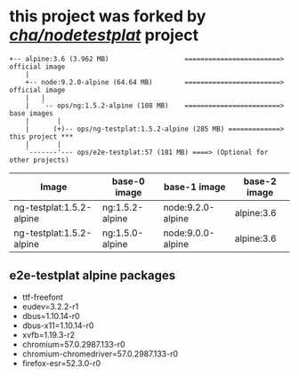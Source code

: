 # this project was forked by _*[cha/nodetestplat](https://lab.er.co.th/cha/nodetestplat)*_ project

```text
+-- alpine:3.6 (3.962 MB)                   ========================> official image
    |
    +-- node:9.2.0-alpine (64.64 MB)        ========================> official image
    |   |
    |   `-- ops/ng:1.5.2-alpine (108 MB)    ========================> base images
    |       |
    |      (+)-- ops/ng-testplat:1.5.2-alpine (285 MB) =============> this project ***
    |       |
    `-------'--- ops/e2e-testplat:57 (181 MB) ====> (Optional for other projects)
```

| Image                    | base-0 image    | base-1 image      | base-2 image |
| ------------------------ | --------------- | ----------------- | ------------ |
| ng-testplat:1.5.2-alpine | ng:1.5.2-alpine | node:9.2.0-alpine | alpine:3.6   |
| ng-testplat:1.5.2-alpine | ng:1.5.0-alpine | node:9.0.0-alpine | alpine:3.6   |

## e2e-testplat alpine packages

- ttf-freefont
- eudev=3.2.2-r1
- dbus=1.10.14-r0
- dbus-x11=1.10.14-r0
- xvfb=1.19.3-r2
- chromium=57.0.2987.133-r0
- chromium-chromedriver=57.0.2987.133-r0
- firefox-esr=52.3.0-r0